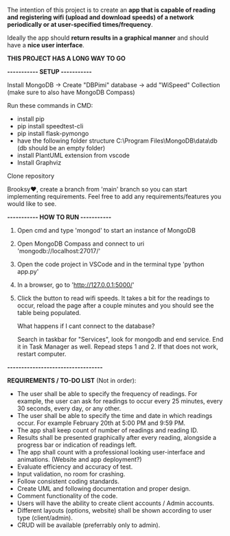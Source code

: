 The intention of this project is to create an **app that is capable of reading and registering wifi (upload and download speeds) of a network periodically or at user-specified times/frequency**.

Ideally the app should **return results in a graphical manner** and should have a **nice user interface**. 

**THIS PROJECT HAS A LONG WAY TO GO**


**-----------    SETUP   -----------** 

Install MongoDB -> Create "DBPimi" database -> add "WiSpeed" Collection
(make sure to also have MongoDB Compass)

Run these commands in CMD:
  -  install pip
  -  pip install speedtest-cli
  -  pip install flask-pymongo
  -  have the following folder structure C:\Program Files\MongoDB\data\db (db should be an empty folder)
  -  install PlantUML extension from vscode
  -  Install Graphviz

Clone repository

Brooksy❤️, create a branch from 'main' branch so you can start implementing requirements. Feel free to add any requirements/features you would like to see. 

**----------- HOW TO RUN -----------**

1. Open cmd and type 'mongod' to start an instance of MongoDB
2. Open MongoDB Compass and connect to uri 'mongodb://localhost:27017/'
3. Open the code project in VSCode and in the terminal type 'python app.py'
4. In a browser, go to 'http://127.0.0.1:5000/'
5. Click the button to read wifi speeds. It takes a bit for the readings to occur, reload the page after a couple minutes and you should see the table being populated.

   What happens if I cant connect to the database?
   
   Search in taskbar for "Services", look for mongodb and end service. End it in Task Manager as well. Repead steps 1 and 2. If that does not work, restart computer.
   
**----------------------------------**

**REQUIREMENTS / TO-DO LIST** (Not in order):

- The user shall be able to specify the frequency of readings. For example, the user can ask for readings to occur every 25 minutes, every 30 seconds, every day, or any other.
- The user shall be able to specify the time and date in which readings occur. For example February 20th at 5:00 PM and 9:59 PM.
- The app shall keep count of number of readings and reading ID.
- Results shall be presented graphically after every reading, alongside a progress bar or indication of readings left.
- The app shall count with a professional looking user-interface and animations. (Website and app deployment?) 
- Evaluate efficiency and accuracy of test.
- Input validation, no room for crashing.
- Follow consistent coding standards.
- Create UML and following documentation and proper design.
- Comment functionality of the code.
- Users will have the ability to create client accounts / Admin accounts.
- Different layouts (options, website) shall be shown according to user type (client/admin).
- CRUD will be available (preferrably only to admin).
